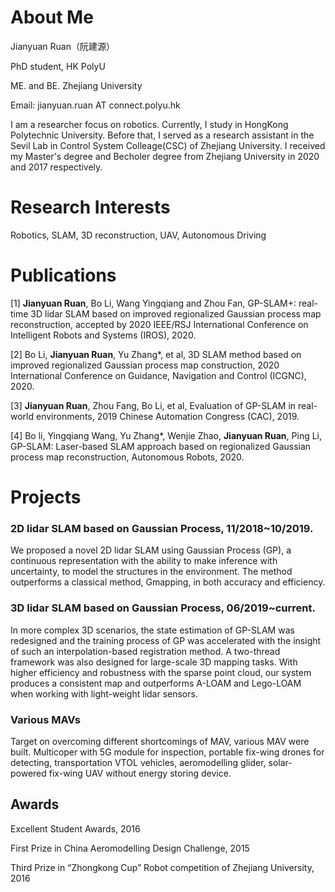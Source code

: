 # About Me
Jianyuan Ruan（阮建源）

PhD student, HK PolyU

ME. and BE. Zhejiang University

Email: jianyuan.ruan AT connect.polyu.hk

I am a researcher focus on robotics. Currently, I study in HongKong Polytechnic University. Before that, I served as a research assistant in the Sevil Lab in Control System Colleage(CSC) of Zhejiang University. I received my Master's degree and Becholer degree from Zhejiang University in 2020 and 2017 respectively. 

# Research Interests
Robotics, SLAM, 3D reconstruction, UAV, Autonomous Driving

# Publications
[1] __Jianyuan Ruan__, Bo Li, Wang Yingqiang and Zhou Fan, GP-SLAM+: real-time 3D lidar SLAM based on improved regionalized Gaussian process map reconstruction, accepted by 2020 IEEE/RSJ International Conference on Intelligent Robots and Systems (IROS), 2020.

[2] Bo Li, __Jianyuan Ruan__, Yu Zhang*, et al, 3D SLAM method based on improved regionalized Gaussian process map construction, 2020 International Conference on Guidance, Navigation and Control (ICGNC), 2020.

[3] __Jianyuan Ruan__, Zhou Fang, Bo Li, et al, Evaluation of GP-SLAM in real-world environments, 2019 Chinese Automation Congress (CAC), 2019.

[4] Bo li, Yingqiang Wang, Yu Zhang*, Wenjie Zhao, __Jianyuan Ruan__, Ping Li, GP-SLAM: Laser-based SLAM approach based on regionalized Gaussian process map reconstruction, Autonomous Robots, 2020.

# Projects
### 2D lidar SLAM based on Gaussian Process, 11/2018~10/2019. 
We proposed a novel 2D lidar SLAM using Gaussian Process (GP), a continuous representation with the ability to make inference with uncertainty, to model the structures in the environment. The method outperforms a classical method, Gmapping, in both accuracy and efficiency.

### 3D lidar SLAM based on Gaussian Process, 06/2019~current.
In more complex 3D scenarios, the state estimation of GP-SLAM was redesigned and the training process of GP was accelerated with the insight of such an interpolation-based registration method. A two-thread framework was also designed for large-scale 3D mapping tasks. With higher efficiency and robustness with the sparse point cloud, our system produces a consistent map and outperforms A-LOAM and Lego-LOAM when working with light-weight lidar sensors.

### Various MAVs 
Target on overcoming different shortcomings of MAV, various MAV were built. Multicoper with 5G module for inspection, portable fix-wing drones for detecting, transportation VTOL vehicles, aeromodelling glider, solar-powered fix-wing UAV without energy storing device. 


## Awards
Excellent Student Awards, 2016

First Prize in China Aeromodelling Design Challenge, 2015

Third Prize in “Zhongkong Cup” Robot competition of Zhejiang University, 2016
